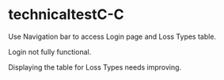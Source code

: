 # technicaltestC-C

Use Navigation bar to access Login page and Loss Types table.

Login not fully functional.

Displaying the table for Loss Types needs improving.